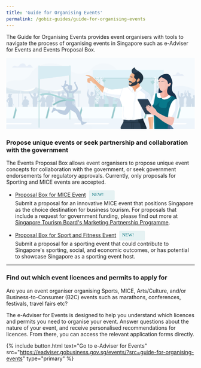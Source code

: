 ```yaml
---
title: 'Guide for Organising Events'
permalink: /gobiz-guides/guide-for-organising-events
---
```


The Guide for Organising Events provides event organisers with tools to navigate the process of organising events in Singapore such as e-Adviser for Events and Events Proposal Box.

![Guide for Organising Events Overview](/images/gobiz-guides/Guide-for-Organising-Events.jpg)

<a name="proposal_drop"></a>
### Propose unique events or seek partnership and collaboration with the government

The Events Proposal Box allows event organisers to propose unique event concepts for collaboration with the government, or seek government endorsements for regulatory approvals. Currently, only proposals for Sporting and MICE events are accepted.

- <a href='https://go.gov.sg/z6he6v' target='_blank' rel='noopener'>Proposal Box for MICE Event</a><span style="background: #E6F2F3; border-radius: 3px; width: 53px; height: 22px; padding: 2px 8px; font-family: hknova-bold; font-size: 12px; line-height: 18px; color: #02737D; display: inline-block; vertical-align: middle; margin-left: 8px;"> NEW!</span><br>Submit a proposal for an innovative MICE event that positions Singapore as the choice destination for business tourism. For proposals that include a request for government funding, please find out more at <a href='https://www.stb.gov.sg/content/stb/en/assistance-and-licensing/MPP/MPP-MICE-EOs1.html' target='_blank' rel='noopener'>Singapore Tourism Board's Marketing Partnership Programme</a>.

- <a href='https://go.gov.sg/7774bj' target='_blank' rel='noopener'>Proposal Box for Sport and Fitness Event</a><span style="background: #E6F2F3; border-radius: 3px; width: 53px; height: 22px; padding: 2px 8px; font-family: hknova-bold; font-size: 12px; line-height: 18px; color: #02737D; display: inline-block; vertical-align: middle; margin-left: 8px;"> NEW!</span><br>Submit a proposal for a sporting event that could contribute to Singapore's sporting, social, and economic outcomes, or has potential to showcase Singapore as a sporting event host.

---
<a name="e-Adviser_for_events"></a>
### Find out which event licences and permits to apply for

Are you an event organiser organising Sports, MICE, Arts/Culture, and/or Business-to-Consumer (B2C) events such as marathons, conferences, festivals, travel fairs etc?

The e-Adviser for Events is designed to help you understand which licences and permits you need to organise your event. Answer questions about the nature of your event, and receive personalised recommendations for licences. From there, you can access the relevant application forms directly.

{% include button.html text="Go to e-Adviser for Events" src="https://eadviser.gobusiness.gov.sg/events/?src=guide-for-organising-events" type="primary" %}